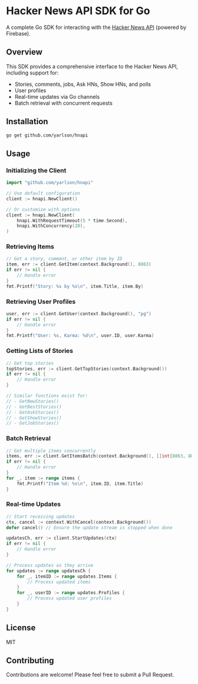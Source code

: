 # Hacker News API SDK for Go

A complete Go SDK for interacting with the [Hacker News API](https://github.com/HackerNews/API) (powered by Firebase).

## Overview

This SDK provides a comprehensive interface to the Hacker News API, including support for:

- Stories, comments, jobs, Ask HNs, Show HNs, and polls
- User profiles
- Real-time updates via Go channels
- Batch retrieval with concurrent requests

## Installation

```bash
go get github.com/yarlson/hnapi
```

## Usage

### Initializing the Client

```go
import "github.com/yarlson/hnapi"

// Use default configuration
client := hnapi.NewClient()

// Or customize with options
client := hnapi.NewClient(
    hnapi.WithRequestTimeout(5 * time.Second),
    hnapi.WithConcurrency(20),
)
```

### Retrieving Items

```go
// Get a story, comment, or other item by ID
item, err := client.GetItem(context.Background(), 8863)
if err != nil {
    // Handle error
}
fmt.Printf("Story: %s by %s\n", item.Title, item.By)
```

### Retrieving User Profiles

```go
user, err := client.GetUser(context.Background(), "pg")
if err != nil {
    // Handle error
}
fmt.Printf("User: %s, Karma: %d\n", user.ID, user.Karma)
```

### Getting Lists of Stories

```go
// Get top stories
topStories, err := client.GetTopStories(context.Background())
if err != nil {
    // Handle error
}

// Similar functions exist for:
// - GetNewStories()
// - GetBestStories()
// - GetAskStories()
// - GetShowStories()
// - GetJobStories()
```

### Batch Retrieval

```go
// Get multiple items concurrently
items, err := client.GetItemsBatch(context.Background(), []int{8863, 8864, 8865})
if err != nil {
    // Handle error
}
for _, item := range items {
    fmt.Printf("Item %d: %s\n", item.ID, item.Title)
}
```

### Real-time Updates

```go
// Start receiving updates
ctx, cancel := context.WithCancel(context.Background())
defer cancel() // Ensure the update stream is stopped when done

updatesCh, err := client.StartUpdates(ctx)
if err != nil {
    // Handle error
}

// Process updates as they arrive
for updates := range updatesCh {
    for _, itemID := range updates.Items {
        // Process updated items
    }
    for _, userID := range updates.Profiles {
        // Process updated user profiles
    }
}
```

## License

MIT

## Contributing

Contributions are welcome! Please feel free to submit a Pull Request. 